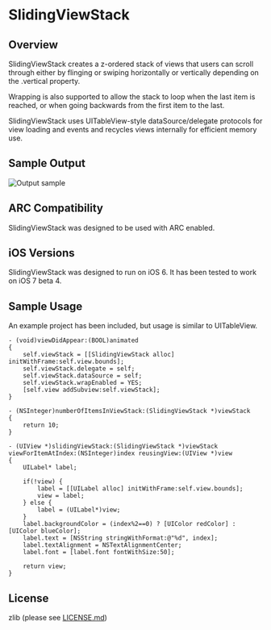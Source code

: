 SlidingViewStack
================

Overview
--------------

SlidingViewStack creates a z-ordered stack of views that users can scroll through either by flinging or swiping horizontally or vertically depending on the .vertical property. 

Wrapping is also supported to allow the stack to loop when the last item is reached, or when going backwards from the first item to the last.

SlidingViewStack uses UITableView-style dataSource/delegate protocols for view loading and events and recycles views internally for efficient memory use.

Sample Output
------------------

![Output sample](https://github.com/richardleggett/SlidingViewStack/raw/master/SlidingViewStack.gif)

ARC Compatibility
------------------

SlidingViewStack was designed to be used with ARC enabled.

iOS Versions
-------------

SlidingViewStack was designed to run on iOS 6.
It has been tested to work on iOS 7 beta 4.

Sample Usage
--------------

An example project has been included, but usage is similar to UITableView.
    
    - (void)viewDidAppear:(BOOL)animated
	{
	    self.viewStack = [[SlidingViewStack alloc] initWithFrame:self.view.bounds];
	    self.viewStack.delegate = self;
	    self.viewStack.dataSource = self;
	    self.viewStack.wrapEnabled = YES;
	    [self.view addSubview:self.viewStack];
	}
	
	- (NSInteger)numberOfItemsInViewStack:(SlidingViewStack *)viewStack
	{
	    return 10;
	}
	
	- (UIView *)slidingViewStack:(SlidingViewStack *)viewStack viewForItemAtIndex:(NSInteger)index reusingView:(UIView *)view
	{
	    UILabel* label;
	    
	    if(!view) {
	        label = [[UILabel alloc] initWithFrame:self.view.bounds];
	        view = label;
	    } else {
	        label = (UILabel*)view;
	    }
	    label.backgroundColor = (index%2==0) ? [UIColor redColor] : [UIColor blueColor];
	    label.text = [NSString stringWithFormat:@"%d", index];
	    label.textAlignment = NSTextAlignmentCenter;
	    label.font = [label.font fontWithSize:50];
	    	    
	    return view;
	}
	
License 
--------------
zlib (please see [LICENSE.md](https://github.com/richardleggett/SlidingViewStack/raw/master/LICENSE.md))